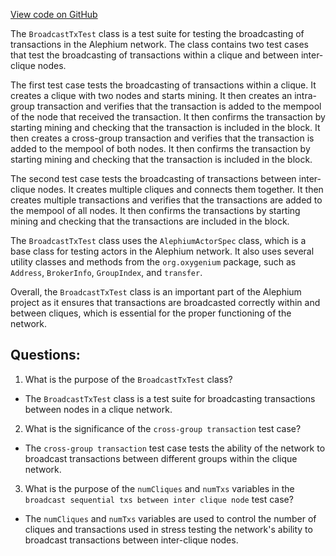 [View code on GitHub](https://github.com/oxygenium/oxygenium/app/src/it/scala/org/oxygenium/app/BroadcastTxTest.scala)

The `BroadcastTxTest` class is a test suite for testing the broadcasting of transactions in the Alephium network. The class contains two test cases that test the broadcasting of transactions within a clique and between inter-clique nodes.

The first test case tests the broadcasting of transactions within a clique. It creates a clique with two nodes and starts mining. It then creates an intra-group transaction and verifies that the transaction is added to the mempool of the node that received the transaction. It then confirms the transaction by starting mining and checking that the transaction is included in the block. It then creates a cross-group transaction and verifies that the transaction is added to the mempool of both nodes. It then confirms the transaction by starting mining and checking that the transaction is included in the block.

The second test case tests the broadcasting of transactions between inter-clique nodes. It creates multiple cliques and connects them together. It then creates multiple transactions and verifies that the transactions are added to the mempool of all nodes. It then confirms the transactions by starting mining and checking that the transactions are included in the block.

The `BroadcastTxTest` class uses the `AlephiumActorSpec` class, which is a base class for testing actors in the Alephium network. It also uses several utility classes and methods from the `org.oxygenium` package, such as `Address`, `BrokerInfo`, `GroupIndex`, and `transfer`.

Overall, the `BroadcastTxTest` class is an important part of the Alephium project as it ensures that transactions are broadcasted correctly within and between cliques, which is essential for the proper functioning of the network.
## Questions: 
 1. What is the purpose of the `BroadcastTxTest` class?
- The `BroadcastTxTest` class is a test suite for broadcasting transactions between nodes in a clique network.

2. What is the significance of the `cross-group transaction` test case?
- The `cross-group transaction` test case tests the ability of the network to broadcast transactions between different groups within the clique network.

3. What is the purpose of the `numCliques` and `numTxs` variables in the `broadcast sequential txs between inter clique node` test case?
- The `numCliques` and `numTxs` variables are used to control the number of cliques and transactions used in stress testing the network's ability to broadcast transactions between inter-clique nodes.